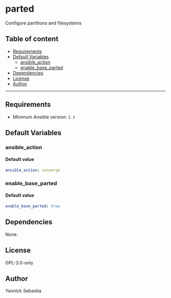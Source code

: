 # parted

Configure partitions and filesystems

## Table of content

- [Requirements](#requirements)
- [Default Variables](#default-variables)
  - [ansible_action](#ansible_action)
  - [enable_base_parted](#enable_base_parted)
- [Dependencies](#dependencies)
- [License](#license)
- [Author](#author)

---

## Requirements

- Minimum Ansible version: `2.1`

## Default Variables

### ansible_action

#### Default value

```YAML
ansible_action: converge
```

### enable_base_parted

#### Default value

```YAML
enable_base_parted: true
```



## Dependencies

None.

## License

GPL-3.0-only

## Author

Yannick Sebastia
